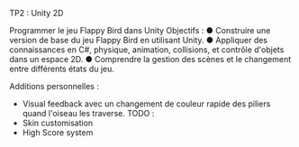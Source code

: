 TP2 : Unity 2D

Programmer le jeu Flappy Bird dans Unity
Objectifs :
● Construire une version de base du jeu Flappy Bird en utilisant Unity.
● Appliquer des connaissances en C#, physique, animation, collisions, et contrôle
d'objets dans un espace 2D.
● Comprendre la gestion des scènes et le changement entre différents états du jeu.

Additions personnelles : 
- Visual feedback avec un changement de couleur rapide des piliers quand l'oiseau les traverse.
TODO :
- Skin customisation
- High Score system
